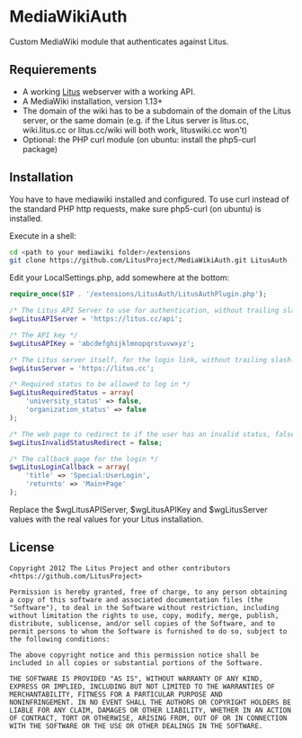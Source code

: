 MediaWikiAuth
=============

Custom MediaWiki module that authenticates against Litus.

## Requierements

* A working [Litus](https://github.com/LitusProject/Litus) webserver with a working API.
* A MediaWiki installation, version 1.13+
* The domain of the wiki has to be a subdomain of the domain of the Litus server, or the same domain (e.g. if the Litus server is litus.cc, wiki.litus.cc or litus.cc/wiki will both work, lituswiki.cc won't)
* Optional: the PHP curl module (on ubuntu: install the php5-curl package)

## Installation

You have to have mediawiki installed and configured.
To use curl instead of the standard PHP http requests, make sure php5-curl (on ubuntu) is installed.

Execute in a shell:
```bash
cd <path to your mediawiki folder>/extensions
git clone https://github.com/LitusProject/MediaWikiAuth.git LitusAuth
```

Edit your LocalSettings.php, add somewhere at the bottom:
```php
require_once($IP . '/extensions/LitusAuth/LitusAuthPlugin.php');

/* The Litus API Server to use for authentication, without trailing slash. */
$wgLitusAPIServer = 'https://litus.cc/api';

/* The API key */
$wgLitusAPIKey = 'abcdefghijklmnopqrstuvwxyz';

/* The Litus server itself, for the login link, without trailing slash! */
$wgLitusServer = 'https://litus.cc';

/* Required status to be allowed to log in */
$wgLitusRequiredStatus = array(
    'university_status' => false,
    'organization_status' => false
);

/* The web page to redirect to if the user has an invalid status, false if not set. */
$wgLitusInvalidStatusRedirect = false;

/* The callback page for the login */
$wgLitusLoginCallback = array(
    'title' => 'Special:UserLogin',
    'returnto' => 'Main+Page'
);
```

Replace the $wgLitusAPIServer, $wgLitusAPIKey and $wgLitusServer values with the real values for your Litus installation.

## License
```
Copyright 2012 The Litus Project and other contributors
<https://github.com/LitusProject>

Permission is hereby granted, free of charge, to any person obtaining
a copy of this software and associated documentation files (the
"Software"), to deal in the Software without restriction, including
without limitation the rights to use, copy, modify, merge, publish,
distribute, sublicense, and/or sell copies of the Software, and to
permit persons to whom the Software is furnished to do so, subject to
the following conditions:

The above copyright notice and this permission notice shall be
included in all copies or substantial portions of the Software.

THE SOFTWARE IS PROVIDED "AS IS", WITHOUT WARRANTY OF ANY KIND,
EXPRESS OR IMPLIED, INCLUDING BUT NOT LIMITED TO THE WARRANTIES OF
MERCHANTABILITY, FITNESS FOR A PARTICULAR PURPOSE AND
NONINFRINGEMENT. IN NO EVENT SHALL THE AUTHORS OR COPYRIGHT HOLDERS BE
LIABLE FOR ANY CLAIM, DAMAGES OR OTHER LIABILITY, WHETHER IN AN ACTION
OF CONTRACT, TORT OR OTHERWISE, ARISING FROM, OUT OF OR IN CONNECTION
WITH THE SOFTWARE OR THE USE OR OTHER DEALINGS IN THE SOFTWARE.
```
